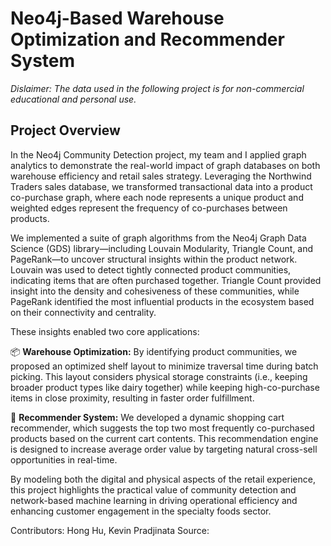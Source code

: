 # Neo4j-Based Warehouse Optimization and Recommender System
*Dislaimer: The data used in the following project is for non-commercial educational and personal use.*

## Project Overview
In the Neo4j Community Detection project, my team and I applied graph analytics to demonstrate the real-world impact of graph databases on both warehouse efficiency and retail sales strategy. Leveraging the Northwind Traders sales database, we transformed transactional data into a product co-purchase graph, where each node represents a unique product and weighted edges represent the frequency of co-purchases between products.

We implemented a suite of graph algorithms from the Neo4j Graph Data Science (GDS) library—including Louvain Modularity, Triangle Count, and PageRank—to uncover structural insights within the product network. Louvain was used to detect tightly connected product communities, indicating items that are often purchased together. Triangle Count provided insight into the density and cohesiveness of these communities, while PageRank identified the most influential products in the ecosystem based on their connectivity and centrality.

These insights enabled two core applications:

  📦 __Warehouse Optimization:__ By identifying product communities, we proposed an optimized shelf layout to minimize traversal time during batch picking. This layout considers physical storage constraints (i.e., keeping broader product types like dairy together) while keeping high-co-purchase items in close proximity, resulting in faster order fulfillment.

  🛒 __Recommender System:__ We developed a dynamic shopping cart recommender, which suggests the top two most frequently co-purchased products based on the current cart contents. This recommendation engine is designed to increase average order value by targeting natural cross-sell opportunities in real-time.

By modeling both the digital and physical aspects of the retail experience, this project highlights the practical value of community detection and network-based machine learning in driving operational efficiency and enhancing customer engagement in the specialty foods sector.

Contributors: Hong Hu, Kevin Pradjinata
Source: 
